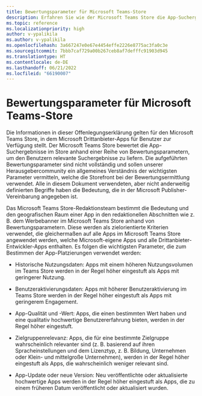 ```yaml
---
title: Bewertungsparameter für Microsoft Teams-Store
description: Erfahren Sie wie der Microsoft Teams Store die App-Suchergebnisse im Store anhand einer Reihe von Bewertungsparametern bewertet, um den Benutzern relevante Suchergebnisse zu liefern.
ms.topic: reference
ms.localizationpriority: high
author: v-ypalikila
ms.author: v-ypalikila
ms.openlocfilehash: 3a667247e0e67e4454effe2226e8775ac3fa0c3e
ms.sourcegitcommit: 7bbb7caf729a00b267ceb8af7defffc91903d945
ms.translationtype: HT
ms.contentlocale: de-DE
ms.lasthandoff: 06/21/2022
ms.locfileid: "66190007"
---
```

# <a name="microsoft-teams-store-ranking-parameters"></a>Bewertungsparameter für Microsoft Teams-Store

Die Informationen in dieser Offenlegungserklärung gelten für den Microsoft Teams Store, in dem Microsoft Drittanbieter-Apps für Benutzer zur Verfügung stellt. Der Microsoft Teams Store bewertet die App-Suchergebnisse im Store anhand einer Reihe von Bewertungsparametern, um den Benutzern relevante Suchergebnisse zu liefern. Die aufgeführten Bewertungsparameter sind nicht vollständig und sollen unserer Herausgebercommunity ein allgemeines Verständnis der wichtigsten Parameter vermitteln, welche die Storefront bei der Bewertungsermittlung verwendet. Alle in diesem Dokument verwendeten, aber nicht anderweitig definierten Begriffe haben die Bedeutung, die in der Microsoft Publisher-Vereinbarung angegeben ist.

Das Microsoft Teams Store-Redaktionsteam bestimmt die Bedeutung und den geografischen Raum einer App in den redaktionellen Abschnitten wie z. B. dem Werbebanner im Microsoft Teams Store anhand von Bewertungsparametern. Diese werden als zielorientierte Kriterien verwendet, die gleichermaßen auf alle Apps im Microsoft Teams Store angewendet werden, welche Microsoft-eigene Apps und alle Drittanbieter-Entwickler-Apps enthalten. Es folgen die wichtigsten Parameter, die zum Bestimmen der App-Platzierungen verwendet werden:

* Historische Nutzungsdaten: Apps mit einem höheren Nutzungsvolumen im Teams Store werden in der Regel höher eingestuft als Apps mit geringerer Nutzung.

* Benutzeraktivierungsdaten: Apps mit höherer Benutzeraktivierung im Teams Store werden in der Regel höher eingestuft als Apps mit geringerem Engagement.

* App-Qualität und -Wert: Apps, die einen bestimmten Wert haben und eine qualitativ hochwertige Benutzererfahrung bieten, werden in der Regel höher eingestuft.

* Zielgruppenrelevanz: Apps, die für eine bestimmte Zielgruppe wahrscheinlich relevanter sind (z. B. basierend auf ihren Spracheinstellungen und dem Lizenztyp, z. B. Bildung, Unternehmen oder Klein- und mittelgroße Unternehmen), werden in der Regel höher eingestuft als Apps, die wahrscheinlich weniger relevant sind.

* App-Update oder neue Version: Neu veröffentlichte oder aktualisierte hochwertige Apps werden in der Regel höher eingestuft als Apps, die zu einem früheren Datum veröffentlicht oder aktualisiert wurden.

